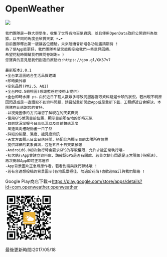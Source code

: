 # OpenWeather
<img src="Screenshot/demo.gif" width="300">

```
我們團隊是一群大學學生，收集了世界各地天氣資訊，並且使用OpenData政府公開資料為依據，以不同的角度去欣賞天氣 ☀☁☂
目前團隊釋出第一版讓各位體驗，未來陸續會新增各功能盡請期待 !
為了使App能更好，我們團隊希望您能撥空給我們一些意見回饋，
希望花點時間幫我們做問卷謝謝= )
您寶貴的意見是我們創造的原動力:https://goo.gl/GK57v7

最新版本2.0.1
☀全台氣溫圖結合生活品質建議
☀即時紫外線
☀空氣品質(PM2.5、AQI)
☀全台PM2.5俯視圖(感謝藍爸在技術上提供)
☀全台即時水庫 ps.由於近日下載人數眾多導致伺服器撈取資料延遲卡頓的狀況，若出現不明原因閃退或是一直讀取不到資料問題，請嘗試重新開啟App或是重新下載，工程師近日會解決，本團隊在此感謝您的支持。
-以視覺圖像的方式讓您了解現在的天氣概況
-使用GPS偵測目前位置，顯示目前所在地的即時天氣
-目前狀況掌握今日高低溫以及目前體感溫度
-風速風向搭配動畫一目了然
-詳細的氣壓、濕度、能見度資訊
-天文方面顯示日出日落時間，搭配仰角顯示目前太陽所在位置
-提供詳細的氣象資訊，包括五日十日天氣預報
-Android6.0初次執行時會要求GPS的存取權限，允許才能正常執行哦~
-初次執行App會建立資料庫，請確認GPS是否有開啟，若首次執行閃退是正常現象(待解決)，再次開啟App即可正常運作
-App背景圖片正急尋原作者，若看到請與我們聯絡哦 !
-若有合適想投稿的背景圖示(各地風景極佳，勿過於花俏)也歡迎mail與我們聯絡 !
```
Google Play商店下載=>https://play.google.com/store/apps/details?id=com.openweather.openweather

<img src="Screenshot/QRcode.jpg" width="150">

最後更新時間:2017/05/18

